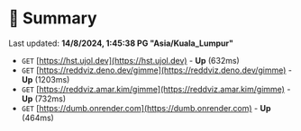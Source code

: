 # 📖 Summary
Last updated: **14/8/2024, 1:45:38 PG "Asia/Kuala_Lumpur"**

- `GET` [https://hst.ujol.dev](https://hst.ujol.dev) - **Up** (632ms)
- `GET` [https://reddviz.deno.dev/gimme](https://reddviz.deno.dev/gimme) - **Up** (1203ms)
- `GET` [https://reddviz.amar.kim/gimme](https://reddviz.amar.kim/gimme) - **Up** (732ms)
- `GET` [https://dumb.onrender.com](https://dumb.onrender.com) - **Up** (464ms)
